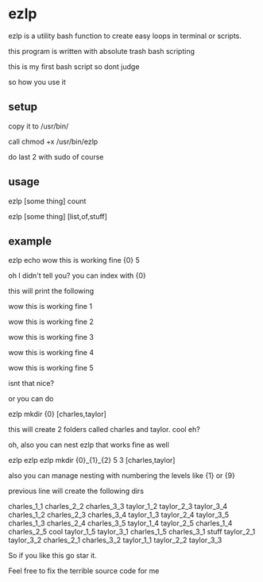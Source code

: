 # ezlp
ezlp is a utility bash function to create easy loops in terminal or scripts.

this program is written with absolute trash bash scripting

this is my first bash script so dont judge

so how you use it

setup
-----

copy it to /usr/bin/

call chmod +x /usr/bin/ezlp

do last 2 with sudo of course

usage
-----
ezlp [some thing] count

ezlp [some thing] [list,of,stuff]

example
-------
ezlp echo wow this is working fine {0} 5

oh I didn't tell you? you can index with {0}

this will print the following

wow this is working fine 1

wow this is working fine 2


wow this is working fine 3

wow this is working fine 4

wow this is working fine 5

isnt that nice?

or you can do

ezlp mkdir {0} [charles,taylor]

this will create 2 folders called charles and taylor. cool eh?

oh, also you can nest ezlp that works fine as well

ezlp ezlp ezlp mkdir {0}\_{1}\_{2} 5 3 [charles,taylor]

also you can manage nesting with numbering the levels like {1} or {9}

previous line will create the following dirs

charles_1_1  charles_2_2  charles_3_3  taylor_1_2  taylor_2_3  taylor_3_4
charles_1_2  charles_2_3  charles_3_4  taylor_1_3  taylor_2_4  taylor_3_5
charles_1_3  charles_2_4  charles_3_5  taylor_1_4  taylor_2_5
charles_1_4  charles_2_5  cool         taylor_1_5  taylor_3_1
charles_1_5  charles_3_1  stuff        taylor_2_1  taylor_3_2
charles_2_1  charles_3_2  taylor_1_1   taylor_2_2  taylor_3_3


So if you like this go star it.

Feel free to fix the terrible source code for me
